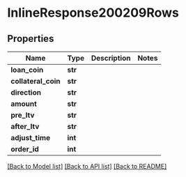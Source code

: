 # InlineResponse200209Rows

## Properties
Name | Type | Description | Notes
------------ | ------------- | ------------- | -------------
**loan_coin** | **str** |  | 
**collateral_coin** | **str** |  | 
**direction** | **str** |  | 
**amount** | **str** |  | 
**pre_ltv** | **str** |  | 
**after_ltv** | **str** |  | 
**adjust_time** | **int** |  | 
**order_id** | **int** |  | 

[[Back to Model list]](../README.md#documentation-for-models) [[Back to API list]](../README.md#documentation-for-api-endpoints) [[Back to README]](../README.md)

